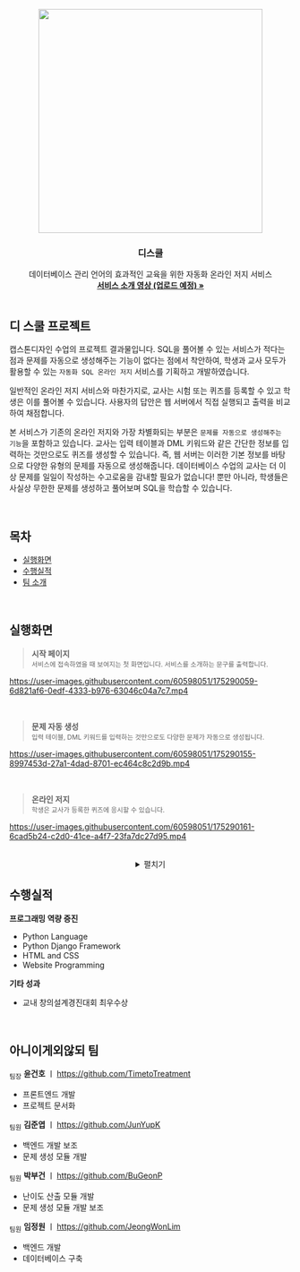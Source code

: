 <p align="center">
  <img width="400px" src="https://user-images.githubusercontent.com/60598051/175282199-94a7e6aa-87e0-443d-9f6d-160dc8d8919e.png">
</p>

<h3 align="center">디스쿨</h3>

<p align="center">
  데이터베이스 관리 언어의 효과적인 교육을 위한 자동화 온라인 저지 서비스
  <br>
  <a href=""><strong>서비스 소개 영상 (업로드 예정) »</strong></a>
  <br>
  <br>
</p>


## 디 스쿨 프로젝트

캡스톤디자인 수업의 프로젝트 결과물입니다. SQL을 풀어볼 수 있는 서비스가 적다는 점과 문제를 자동으로 생성해주는 기능이 없다는 점에서 착안하여, 학생과 교사 모두가 활용할 수 있는 `자동화 SQL 온라인 저지` 서비스를 기획하고 개발하였습니다. 

일반적인 온라인 저지 서비스와 마찬가지로, 교사는 시험 또는 퀴즈를 등록할 수 있고 학생은 이를 풀어볼 수 있습니다. 사용자의 답안은 웹 서버에서 직접 실행되고 출력을 비교하여 채점합니다. 

본 서비스가 기존의 온라인 저지와 가장 차별화되는 부분은 `문제를 자동으로 생성해주는 기능`을 포함하고 있습니다. 교사는 입력 테이블과 DML 키워드와 같은 간단한 정보를 입력하는 것만으로도 퀴즈를 생성할 수 있습니다. 즉, 웹 서버는 이러한 기본 정보를 바탕으로 다양한 유형의 문제를 자동으로 생성해줍니다. 데이터베이스 수업의 교사는 더 이상 문제를 일일이 작성하는 수고로움을 감내할 필요가 없습니다! 뿐만 아니라, 학생들은 사실상 무한한 문제를 생성하고 풀어보며 SQL을 학습할 수 있습니다.

<br>


## 목차

- [실행화면](#실행화면)
- [수행실적](#수행실적)
- [팀 소개](#아니이게외않되-팀)

<br>


## 실행화면

> **시작 페이지**  
> <sub>서비스에 접속하였을 때 보여지는 첫 화면입니다. 서비스를 소개하는 문구를 출력합니다.</sub>  

https://user-images.githubusercontent.com/60598051/175290059-6d821af6-0edf-4333-b976-63046c04a7c7.mp4

<br>

<!--
![image](https://user-images.githubusercontent.com/60598051/175280041-9e9916d6-ec69-4666-8da3-b180fc23627c.png)
-->

> **문제 자동 생성**  
> <sub>입력 테이블, DML 키워드를 입력하는 것만으로도 다양한 문제가 자동으로 생성됩니다.</sub> 

https://user-images.githubusercontent.com/60598051/175290155-8997453d-27a1-4dad-8701-ec464c8c2d9b.mp4

<br>

<!--
![image](https://user-images.githubusercontent.com/60598051/175279310-d5550607-f255-41e8-bdb8-245d3775fe99.png)
-->

> **온라인 저지**  
> <sub>학생은 교사가 등록한 퀴즈에 응시할 수 있습니다.</sub>  

https://user-images.githubusercontent.com/60598051/175290161-6cad5b24-c2d0-41ce-a4f7-23fa7dc27d95.mp4

<br>

<!--
![image](https://user-images.githubusercontent.com/60598051/175279566-c6498670-4ae1-4c24-bd21-c8e6232a9df2.png)
-->

<details align="center">
  <summary>펼치기</summary>
</details>


## 수행실적

**프로그래밍 역량 증진**
- Python Language
- Python Django Framework
- HTML and CSS 
- Website Programming

**기타 성과**
- 교내 창의설계경진대회 최우수상

<br>


## 아니이게외않되 팀

<sub>팀장</sub> **윤건호** ㅣ <https://github.com/TimetoTreatment>

- 프론트엔드 개발
- 프로젝트 문서화

<sub>팀원</sub> **김준엽** ㅣ <https://github.com/JunYupK>

- 백엔드 개발 보조
- 문제 생성 모듈 개발

<sub>팀원</sub> **박부건** ㅣ <https://github.com/BuGeonP>

- 난이도 산출 모듈 개발
- 문제 생성 모듈 개발 보조

<sub>팀원</sub> **임정원** ㅣ <https://github.com/JeongWonLim>

- 백엔드 개발
- 데이터베이스 구축
